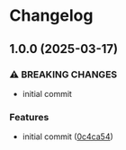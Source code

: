 # Changelog

## 1.0.0 (2025-03-17)


### ⚠ BREAKING CHANGES

* initial commit

### Features

* initial commit ([0c4ca54](https://github.com/compwright/shipstation-php/commit/0c4ca54e15a2c51206e1f7e7b20b95974b84a040))

